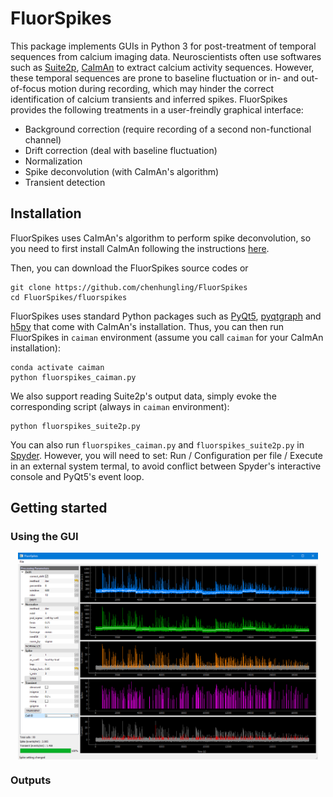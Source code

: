 # FluorSpikes
This package implements GUIs in Python 3 for post-treatment of temporal sequences from calcium imaging data. Neuroscientists often use softwares such as [Suite2p](https://github.com/MouseLand/suite2p), [CaImAn](https://github.com/flatironinstitute/CaImAn) to extract calcium activity sequences. However, these temporal sequences are prone to baseline fluctuation or in- and out-of-focus motion during recording, which may hinder the correct identification of calcium transients and inferred spikes. FluorSpikes provides the following treatments in a user-freindly graphical interface:
* Background correction (require recording of a second non-functional channel)
* Drift correction (deal with baseline fluctuation)
* Normalization
* Spike deconvolution (with CaImAn's algorithm)
* Transient detection

## Installation
FluorSpikes uses CaImAn's algorithm to perform spike deconvolution, so you need to first install CaImAn following the instructions [here](https://github.com/flatironinstitute/CaImAn/blob/main/docs/source/Installation.rst).

Then, you can download the FluorSpikes source codes or
```
git clone https://github.com/chenhungling/FluorSpikes
cd FluorSpikes/fluorspikes
```

FluorSpikes uses standard Python packages such as [PyQt5](https://doc.bccnsoft.com/docs/PyQt5/), [pyqtgraph](https://pyqtgraph.readthedocs.io/en/latest/) and [h5py](https://www.h5py.org/) that come with CaImAn's installation. Thus, you can then run FluorSpikes in `caiman` environment (assume you call `caiman` for your CaImAn installation):
```
conda activate caiman
python fluorspikes_caiman.py
```

We also support reading Suite2p's output data, simply evoke the corresponding script (always in `caiman` environment):
```
python fluorspikes_suite2p.py
```

You can also run `fluorspikes_caiman.py` and `fluorspikes_suite2p.py` in [Spyder](https://www.spyder-ide.org/). However, you will need to set: Run / Configuration per file / Execute in an external system termal, to avoid conflict between Spyder's interactive console and PyQt5's event loop.

## Getting started

### Using the GUI
<center><img src="images/Mainwindow_Caiman.png" width="480" align="middle" /></center>

### Outputs